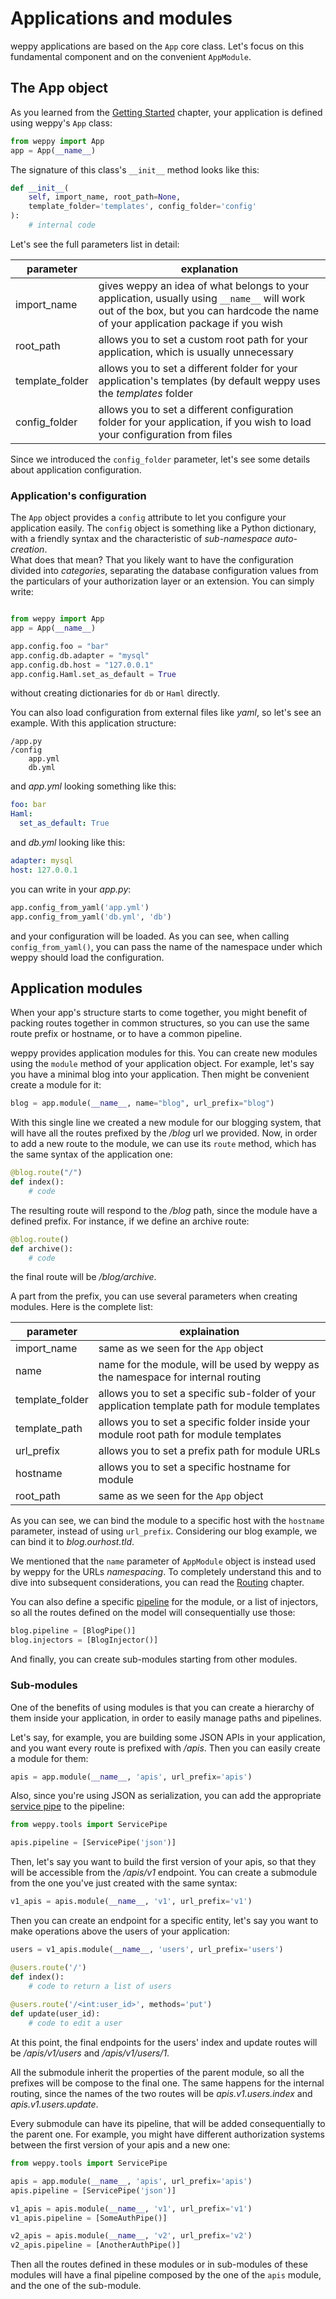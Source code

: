 Applications and modules
========================

weppy applications are based on the `App` core class. Let's focus on this 
fundamental component and on the convenient `AppModule`.

The App object
--------------

As you learned from the [Getting Started](./quickstart) chapter, your application is defined using weppy's `App` class:

```python
from weppy import App
app = App(__name__)
```

The signature of this class's `__init__` method looks like this:

```python
def __init__(
    self, import_name, root_path=None,
    template_folder='templates', config_folder='config'
):
    # internal code
```

Let's see the full parameters list in detail:

| parameter | explanation |
| --- | --- |
| import_name | gives weppy an idea of what belongs to your application, usually using `__name__` will work out of the box, but you can hardcode the name of your application package if you wish |
| root_path | allows you to set a custom root path for your application, which is usually unnecessary |
| template_folder | allows you to set a different folder for your application's templates (by default weppy uses the *templates* folder |
| config_folder | allows you to set a different configuration folder for your application, if you wish to load your configuration from files |

Since we introduced the `config_folder` parameter, let's see some details
about application configuration.

### Application's configuration

The `App` object provides a `config` attribute to let you configure your
application easily. The `config` object is something like a Python dictionary,
with a friendly syntax and the characteristic of *sub-namespace auto-creation*.   
What does that mean? That you likely want to have the configuration
divided into *categories*, separating the database configuration values
from the particulars of your authorization layer or an extension. 
You can simply write:

```python

from weppy import App
app = App(__name__)

app.config.foo = "bar"
app.config.db.adapter = "mysql"
app.config.db.host = "127.0.0.1"
app.config.Haml.set_as_default = True
```

without creating dictionaries for `db` or `Haml` directly.

You can also load configuration from external files like *yaml*, 
so let's see an example. With this application structure:

```
/app.py
/config
    app.yml
    db.yml
```

and *app.yml* looking something like this:

```yaml
foo: bar
Haml:
  set_as_default: True
```

and *db.yml* looking like this:

```yaml
adapter: mysql
host: 127.0.0.1
```

you can write in your *app.py*:

```python
app.config_from_yaml('app.yml')
app.config_from_yaml('db.yml', 'db')
```

and your configuration will be loaded. As you can see, 
when calling `config_from_yaml()`, you can pass the name
of the namespace under which weppy should load the configuration.


Application modules
-------------------

When your app's structure starts to come together, you might benefit of packing routes together in common structures, so you can use the same route prefix or hostname, or to have a common pipeline.

weppy provides application modules for this. You can create new modules using the `module` method of your application object. For example, let's say you have a minimal blog into your application. Then might be convenient create a module for it:

```python
blog = app.module(__name__, name="blog", url_prefix="blog")
```

With this single line we created a new module for our blogging system, that will have all the routes prefixed by the */blog* url we provided. Now, in order to add a new route to the module, we can use its `route` method, which has the same syntax of the application one:

```python
@blog.route("/")
def index():
    # code
```

The resulting route will respond to the */blog* path, since the module have a defined prefix. For instance, if we define an archive route:

```python
@blog.route()
def archive():
    # code
```

the final route will be */blog/archive*.

A part from the prefix, you can use several parameters when creating modules. Here is the complete list:

| parameter | explaination |
| --- | --- |
| import_name | same as we seen for the `App` object |
| name | name for the module, will be used by weppy as the namespace for internal routing |
| template_folder | allows you to set a specific sub-folder of your application template path for module templates |
| template_path | allows you to set a specific folder inside your module root path for module templates |
| url_prefix | allows you to set a prefix path for module URLs |
| hostname | allows you to set a specific hostname for module |
| root_path | same as we seen for the `App` object |

As you can see, we can bind the module to a specific host with the `hostname` parameter, instead of using `url_prefix`. Considering our blog example, we can bind it to *blog.ourhost.tld*.

We mentioned that the `name` parameter of `AppModule` object is instead used by weppy for the URLs *namespacing*. To completely understand this 
and to dive into subsequent considerations, you can read the 
[Routing](./routing) chapter.

You can also define a specific [pipeline](./request#pipeline) for the module, or a list of injectors, so all the routes defined on the model will consequentially use those:

```python
blog.pipeline = [BlogPipe()]
blog.injectors = [BlogInjector()]
```

And finally, you can create sub-modules starting from other modules.

### Sub-modules

One of the benefits of using modules is that you can create a hierarchy of them inside your application, in order to easily manage paths and pipelines.

Let's say, for example, you are building some JSON APIs in your application, and you want every route is prefixed with */apis*. Then you can easily create a module for them:

```python
apis = app.module(__name__, 'apis', url_prefix='apis')
```

Also, since you're using JSON as serialization, you can add the appropriate [service pipe](./services) to the pipeline:

```python
from weppy.tools import ServicePipe

apis.pipeline = [ServicePipe('json')]
```

Then, let's say you want to build the first version of your apis, so that they will be accessible from the */apis/v1* endpoint. You can create a submodule from the one you've just created with the same syntax:

```python
v1_apis = apis.module(__name__, 'v1', url_prefix='v1')
```

Then you can create an endpoint for a specific entity, let's say you want to make operations above the users of your application:

```python
users = v1_apis.module(__name__, 'users', url_prefix='users')

@users.route('/')
def index():
    # code to return a list of users
    
@users.route('/<int:user_id>', methods='put')
def update(user_id):
    # code to edit a user
```

At this point, the final endpoints for the users' index and update routes will be */apis/v1/users* and */apis/v1/users/1*.

All the submodule inherit the properties of the parent module, so all the prefixes will be compose to the final one. The same happens for the internal routing, since the names of the two routes will be *apis.v1.users.index* and *apis.v1.users.update*.

Every submodule can have its pipeline, that will be added consequentially to the parent one. For example, you might have different authorization systems between the first version of your apis and a new one:

```python
from weppy.tools import ServicePipe

apis = app.module(__name__, 'apis', url_prefix='apis')
apis.pipeline = [ServicePipe('json')]

v1_apis = apis.module(__name__, 'v1', url_prefix='v1')
v1_apis.pipeline = [SomeAuthPipe()]

v2_apis = apis.module(__name__, 'v2', url_prefix='v2')
v2_apis.pipeline = [AnotherAuthPipe()]
```

Then all the routes defined in these modules or in sub-modules of these modules will have a final pipeline composed by the one of the `apis` module, and the one of the sub-module.
